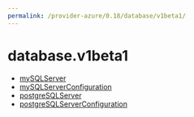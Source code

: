 ```yaml
---
permalink: /provider-azure/0.18/database/v1beta1/
---
```


# database.v1beta1



* [mySQLServer](mySQLServer.md)
* [mySQLServerConfiguration](mySQLServerConfiguration.md)
* [postgreSQLServer](postgreSQLServer.md)
* [postgreSQLServerConfiguration](postgreSQLServerConfiguration.md)